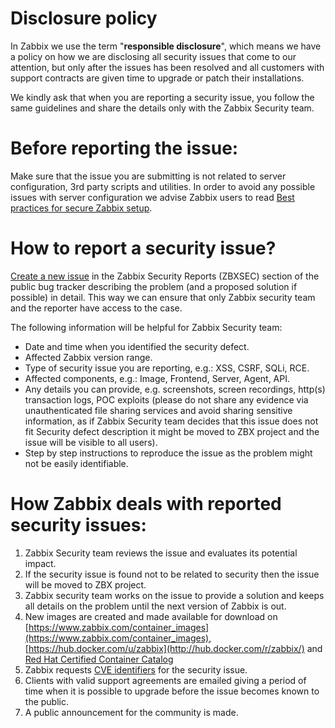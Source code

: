 # Disclosure policy

In Zabbix we use the term "**responsible disclosure**", which means we have a policy on how we are disclosing all security issues that come to our attention, but only after the issues has been resolved and all customers with support contracts are given time to upgrade or patch their installations.

We kindly ask that when you are reporting a security issue, you follow the same guidelines and share the details only with the Zabbix Security team.

# Before reporting the issue:

Make sure that the issue you are submitting is not related to server configuration, 3rd party scripts and utilities. In order to avoid any possible issues with server configuration we advise Zabbix users to read [Best practices for secure Zabbix setup](https://www.zabbix.com/documentation/current/manual/installation/requirements/best_practices).

# How to report a security issue?

[Create a new issue](https://support.zabbix.com/secure/CreateIssue.jspa) in the Zabbix Security Reports (ZBXSEC) section of the public bug tracker describing the problem (and a proposed solution if possible) in detail. This way we can ensure that only Zabbix security team and the reporter have access to the case.

The following information will be helpful for Zabbix Security team:

- Date and time when you identified the security defect.
- Affected Zabbix version range.
- Type of security issue you are reporting, e.g.: XSS, CSRF, SQLi, RCE.
- Affected components, e.g.: Image, Frontend, Server, Agent, API.
- Any details you can provide, e.g. screenshots, screen recordings, http(s) transaction logs, POC exploits (please do not share any evidence via unauthenticated file sharing services and avoid sharing sensitive information, as if Zabbix Security team decides that this issue does not fit Security defect description it might be moved to ZBX project and the issue will be visible to all users).
- Step by step instructions to reproduce the issue as the problem might not be easily identifiable.

# How Zabbix deals with reported security issues:

1. Zabbix Security team reviews the issue and evaluates its potential impact.
2. If the security issue is found not to be related to security then the issue will be moved to ZBX project.
3. Zabbix security team works on the issue to provide a solution and keeps all details on the problem until the next version of Zabbix is out.
4. New images are created and made available for download on [https://www.zabbix.com/container_images](https://www.zabbix.com/container_images), [https://hub.docker.com/u/zabbix](http://hub.docker.com/r/zabbix/) and [Red Hat Certified Container Catalog](https://catalog.redhat.com/software/containers/search?vendor_name=Zabbix%20Sia&p=1)
5. Zabbix requests [CVE identifiers](https://cve.mitre.org/) for the security issue.
6. Clients with valid support agreements are emailed giving a period of time when it is possible to upgrade before the issue becomes known to the public.
7. A public announcement for the community is made.
